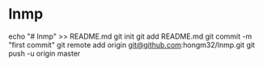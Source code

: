 # lnmp
echo "# lnmp" >> README.md
git init
git add README.md
git commit -m "first commit"
git remote add origin git@github.com:hongm32/lnmp.git
git push -u origin master
